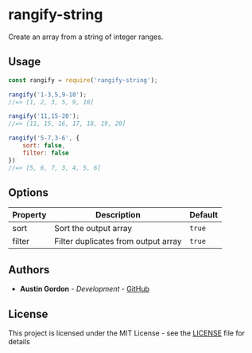 # rangify-string

Create an array from a string of integer ranges.

## Usage

```js
const rangify = require('rangify-string');

rangify('1-3,5,9-10');
//=> [1, 2, 3, 5, 9, 10]

rangify('11,15-20');
//=> [11, 15, 16, 17, 18, 19, 20]

rangify('5-7,3-6', {
    sort: false,
    filter: false
})
//=> [5, 6, 7, 3, 4, 5, 6]
```

## Options

Property | Description | Default
--- | --- | ---
sort | Sort the output array | `true`
filter | Filter duplicates from output array | `true`


## Authors

* **Austin Gordon** - *Development* - [GitHub](https://github.com/AustinLeeGordon)

## License

This project is licensed under the MIT License - see the [LICENSE](LICENSE) file for details